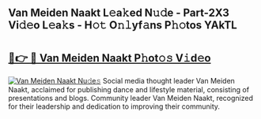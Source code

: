 ## Van Meiden Naakt L𝚎a𝚔ed N𝚞𝚍e - Part-2X3 Vi𝚍𝚎o L𝚎a𝚔s - H𝚘𝚝 O𝚗𝚕yf𝚊ns P𝚑𝚘tos YAkTL

# <h2><a href="http://kf71qk6.oniu.top/?m=Van+Meiden+Naakt">🔗👉 🔴 Van Meiden Naakt P𝚑ot𝚘𝚜 V𝚒d𝚎o</a></h2>

[![Van Meiden Naakt Nu𝚍e𝚜](https://i.imgur.com/0qMVB7G.gif)](http://kf71qk6.oniu.top/?m=Van+Meiden+Naakt)
Social media thought leader Van Meiden Naakt, acclaimed for publishing dance and lifestyle material, consisting of presentations and blogs. Community leader Van Meiden Naakt, recognized for their leadership and dedication to improving their community.  
